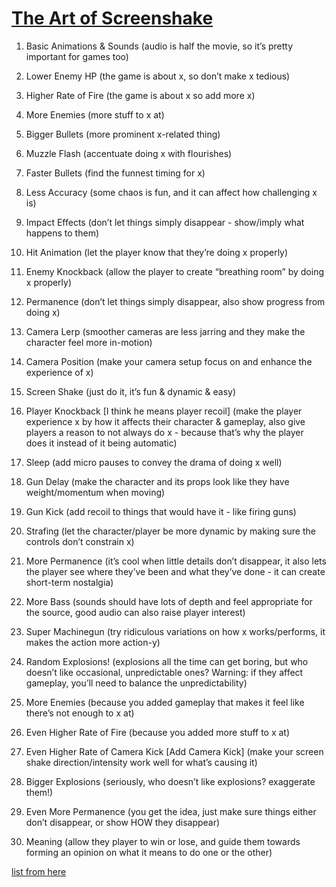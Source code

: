 # [The Art of Screenshake](https://www.youtube.com/watch?v=AJdEqssNZ-U)

1. Basic Animations & Sounds (audio is half the movie, so it’s pretty important for games too)

2. Lower Enemy HP (the game is about x, so don’t make x tedious)

3. Higher Rate of Fire (the game is about x so add more x)

4. More Enemies (more stuff to x at)

5. Bigger Bullets (more prominent x-related thing)

6. Muzzle Flash (accentuate doing x with flourishes)

7. Faster Bullets (find the funnest timing for x)

8. Less Accuracy (some chaos is fun, and it can affect how challenging x is)

9. Impact Effects (don’t let things simply disappear - show/imply what happens to them)

10. Hit Animation (let the player know that they’re doing x properly)

11. Enemy Knockback (allow the player to create “breathing room” by doing x properly)

12. Permanence (don’t let things simply disappear, also show progress from doing x)

13. Camera Lerp (smoother cameras are less jarring and they make the character feel more in-motion)

14. Camera Position (make your camera setup focus on and enhance the experience of x)

15. Screen Shake (just do it, it’s fun & dynamic & easy)

16. Player Knockback [I think he means player recoil] (make the player experience x by how it affects their character & gameplay, also give players a reason to not always do x - because that’s why the player does it instead of it being automatic)

17. Sleep (add micro pauses to convey the drama of doing x well)

18. Gun Delay (make the character and its props look like they have weight/momentum when moving)

19. Gun Kick (add recoil to things that would have it - like firing guns)

20. Strafing (let the character/player be more dynamic by making sure the controls don’t constrain x)

21. More Permanence (it’s cool when little details don’t disappear, it also lets the player see where they’ve been and what they’ve done - it can create short-term nostalgia)

22. More Bass (sounds should have lots of depth and feel appropriate for the source, good audio can also raise player interest)

23. Super Machinegun (try ridiculous variations on how x works/performs, it makes the action more action-y)

24. Random Explosions! (explosions all the time can get boring, but who doesn’t like occasional, unpredictable ones? Warning: if they affect gameplay, you’ll need to balance the unpredictability)

25. More Enemies (because you added gameplay that makes it feel like there’s not enough to x at)

26. Even Higher Rate of Fire (because you added more stuff to x at)

27. Even Higher Rate of Camera Kick [Add Camera Kick] (make your screen shake direction/intensity work well for what’s causing it)

28. Bigger Explosions (seriously, who doesn’t like explosions? exaggerate them!)

29. Even More Permanence (you get the idea, just make sure things either don’t disappear, or show HOW they disappear)

30. Meaning (allow they player to win or lose, and guide them towards forming an opinion on what it means to do one or the other)

[list from here](https://www.reddit.com/r/gamedev/comments/1t0jlc/vlambeers_jan_willem_nijman_the_art_of_screenshake/ce3qmg8)
